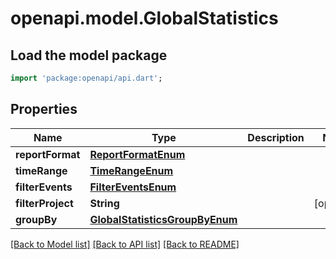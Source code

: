 # openapi.model.GlobalStatistics

## Load the model package
```dart
import 'package:openapi/api.dart';
```

## Properties
Name | Type | Description | Notes
------------ | ------------- | ------------- | -------------
**reportFormat** | [**ReportFormatEnum**](ReportFormatEnum.md) |  | 
**timeRange** | [**TimeRangeEnum**](TimeRangeEnum.md) |  | 
**filterEvents** | [**FilterEventsEnum**](FilterEventsEnum.md) |  | 
**filterProject** | **String** |  | [optional] 
**groupBy** | [**GlobalStatisticsGroupByEnum**](GlobalStatisticsGroupByEnum.md) |  | 

[[Back to Model list]](../README.md#documentation-for-models) [[Back to API list]](../README.md#documentation-for-api-endpoints) [[Back to README]](../README.md)


